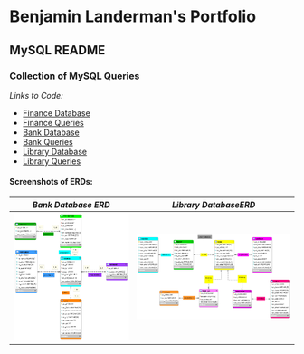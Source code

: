 # Benjamin Landerman's Portfolio

## MySQL README

### Collection of MySQL Queries

*Links to Code:*
- [Finance Database](finance_database.sql "Finance Database")
- [Finance Queries](finance_queries.sql "Finance Queries")
- [Bank Database](bank_database.sql "Bank Database")
- [Bank Queries](bank_queries.sql "Bank Queries")
- [Library Database](library_database.sql "Library Database")
- [Library Queries](library_queries.sql "Library Queries")

#### Screenshots of ERDs:

| *Bank Database ERD*                           | *Library DatabaseERD*                         |
|:---------------------------------------------:|:---------------------------------------------:|
|![Bank ERD](img/bank_erd.png)                  |![Library ERD](img/library_erd.png)            |